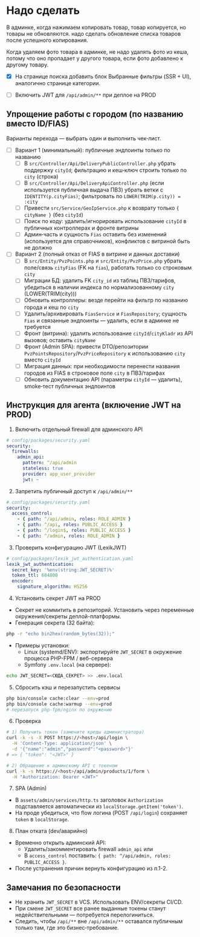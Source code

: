 # Надо сделать

В админке, когда нажимаем копировать товар, товар копируется, но товары не обновляются. надо сделать обновление списка товаров после успешного копирования.

Когда удаляем фото товара в админке, не надо удалять фото из кеша, потому что оно пропадает у другого товара, если фото добавлено к другому товару.

- [x] На странице поиска добавить блок Выбранные фильтры (SSR + UI), аналогично странице категории.


- [ ] Включить JWT для `/api/admin/**` при деплое на PROD

## Упрощение работы с городом (по названию вместо ID/FIAS)

Варианты перехода — выбрать один и выполнить чек‑лист.

- [ ] Вариант 1 (минимальный): публичные эндпоинты только по названию
  - [ ] В `src/Controller/Api/DeliveryPublicController.php` убрать поддержку `cityId`; фильтрацию и кеш‑ключ строить только по `city` (строка)
  - [ ] В `src/Controller/Api/DeliveryApiController.php` (если используется публичная выдача ПВЗ) убрать ветки с `IDENTITY(p.cityFias)`; фильтровать по `LOWER(TRIM(p.city)) = :city`
  - [ ] Привести `src/Service/GeoIpService.php` к возврату только `{ cityName }` (без `cityId`)
  - [ ] Поиск по коду: удалить/игнорировать использование `cityId` в публичных контроллерах и фронте витрины
  - [ ] Админ‑часть и сущность `Fias` оставить без изменений (используется для справочников), конфликтов с витриной быть не должно

- [ ] Вариант 2 (полный отказ от FIAS в витрине и данных доставки)
  - [ ] В `src/Entity/PvzPoints.php` и `src/Entity/PvzPrice.php` убрать поле/связь `cityFias` (FK на `fias`), работать только со строковым `city`
  - [ ] Миграции БД: удалить FK `city_id` из таблиц ПВЗ/тарифов, убедиться в наличии индекса по нормализованному `city` (LOWER(TRIM(city)))
  - [ ] Обновить контроллеры: везде перейти на фильтр по названию города и кеш по `city`
  - [ ] Удалить/архивировать `FiasService` и `FiasRepository`; сущность `Fias` и связанные эндпоинты — удалить, если в админке не требуется
  - [ ] Фронт (витрина): удалить использование `cityId`/`cityKladr` из API вызовов; оставить `cityName`
  - [ ] Фронт (Admin SPA): привести DTO/репозитории `PvzPointsRepository`/`PvzPriceRepository` к использованию `city` вместо `cityId`
  - [ ] Миграция данных: при необходимости перенести названия городов из FIAS в строковое поле `city` в ПВЗ/тарифах
  - [ ] Обновить документацию API (параметры `cityId` — удалить), smoke‑тест публичных эндпоинтов

## Инструкция для агента (включение JWT на PROD)

1) Включить отдельный firewall для админского API

```yaml
# config/packages/security.yaml
security:
  firewalls:
    admin_api:
      pattern: ^/api/admin
      stateless: true
      provider: app_user_provider
      jwt: ~
```

2) Запретить публичный доступ к `/api/admin/**`

```yaml
# config/packages/security.yaml
security:
  access_control:
    - { path: ^/api/admin, roles: ROLE_ADMIN }
    - { path: ^/api, roles: PUBLIC_ACCESS }
    - { path: ^/login$, roles: PUBLIC_ACCESS }
    - { path: ^/admin, roles: ROLE_ADMIN }
```

3) Проверить конфигурацию JWT (LexikJWT)

```yaml
# config/packages/lexik_jwt_authentication.yaml
lexik_jwt_authentication:
  secret_key: '%env(string:JWT_SECRET)%'
  token_ttl: 604800
  encoder:
    signature_algorithm: HS256
```

4) Установить секрет JWT на PROD
- Секрет не коммитить в репозиторий. Установить через переменные окружения/секреты деплой-платформы.
- Генерация секрета (32 байта):

```bash
php -r "echo bin2hex(random_bytes(32));"
```

- Примеры установки:
  - Linux (systemd/ENV): экспортируйте `JWT_SECRET` в окружение процесса PHP-FPM / веб-сервера
  - Symfony `.env.local` (на сервере):

```bash
echo JWT_SECRET=<СЮДА_СЕКРЕТ> >> .env.local
```

5) Сбросить кэш и перезапустить сервисы

```bash
php bin/console cache:clear --env=prod
php bin/console cache:warmup --env=prod
# перезапуск php-fpm/nginx по окружению
```

6) Проверка

```bash
# 1) Получить токен (замените креды администратора)
curl -k -s -X POST https://<host>/api/login \
  -H 'Content-Type: application/json' \
  -d '{"name":"admin","password":"<password>"}'
# => { "token": "<JWT>" }

# 2) Обращение к админскому API с токеном
curl -k -s https://<host>/api/admin/products/1/form \
  -H "Authorization: Bearer <JWT>"
```

7) SPA (Admin)
- В `assets/admin/services/http.ts` заголовок `Authorization` подставляется автоматически из `localStorage.getItem('token')`.
- На проде убедиться, что flow логина (POST `/api/login`) сохраняет `token` в `localStorage`.

8) План отката (dev/аварийно)
- Временно открыть админский API:
  - Удалить/закомментировать firewall `admin_api` или
  - В `access_control` поставить: `{ path: ^/api/admin, roles: PUBLIC_ACCESS }`.
- После устранения причин вернуть конфигурацию из п.1-2.

## Замечания по безопасности
- Не хранить `JWT_SECRET` в VCS. Использовать ENV/секреты CI/CD.
- При смене `JWT_SECRET` все ранее выданные токены станут недействительными — потребуется перелогиниться.
- Следить, чтобы `/api/**` вне `/api/admin/**` оставался публичным только там, где это бизнес‑требование.
